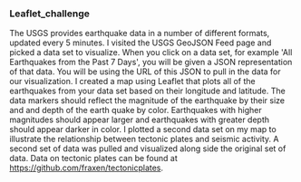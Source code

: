 ### Leaflet_challenge

The USGS provides earthquake data in a number of different formats, updated every 5 minutes. I visited the USGS GeoJSON Feed page and picked a data set to visualize. When you click on a data set, for example 'All Earthquakes from the Past 7 Days', you will be given a JSON representation of that data. You will be using the URL of this JSON to pull in the data for our visualization. I created a map using Leaflet that plots all of the earthquakes from your data set based on their longitude and latitude. The data markers should reflect the magnitude of the earthquake by their size and and depth of the earth quake by color. Earthquakes with higher magnitudes should appear larger and earthquakes with greater depth should appear darker in color. I plotted a second data set on my map to illustrate the relationship between tectonic plates and seismic activity. A second set of data was pulled and visualized along side the original set of data. Data on tectonic plates can be found at https://github.com/fraxen/tectonicplates.
